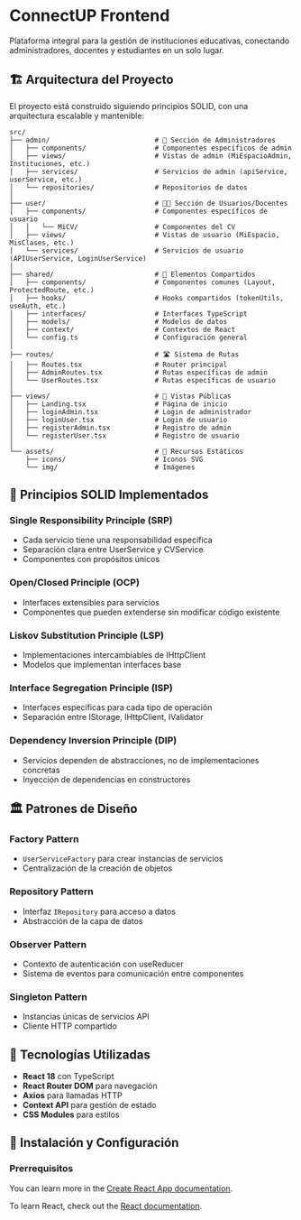 # ConnectUP Frontend

Plataforma integral para la gestión de instituciones educativas, conectando administradores, docentes y estudiantes en un solo lugar.

## 🏗️ Arquitectura del Proyecto

El proyecto está construido siguiendo principios SOLID, con una arquitectura escalable y mantenible:

```
src/
├── admin/                          # 🔧 Sección de Administradores
│   ├── components/                 # Componentes específicos de admin
│   ├── views/                      # Vistas de admin (MiEspacioAdmin, Instituciones, etc.)
│   ├── services/                   # Servicios de admin (apiService, userService, etc.)
│   └── repositories/               # Repositorios de datos
│
├── user/                           # 👨‍🏫 Sección de Usuarios/Docentes
│   ├── components/                 # Componentes específicos de usuario
│   │   └── MiCV/                   # Componentes del CV
│   ├── views/                      # Vistas de usuario (MiEspacio, MisClases, etc.)
│   └── services/                   # Servicios de usuario (APIUserService, LoginUserService)
│
├── shared/                         # 🔗 Elementos Compartidos
│   ├── components/                 # Componentes comunes (Layout, ProtectedRoute, etc.)
│   ├── hooks/                      # Hooks compartidos (tokenUtils, useAuth, etc.)
│   ├── interfaces/                 # Interfaces TypeScript
│   ├── models/                     # Modelos de datos
│   ├── context/                    # Contextos de React
│   └── config.ts                   # Configuración general
│
├── routes/                         # 🛣️ Sistema de Rutas
│   ├── Routes.tsx                  # Router principal
│   ├── AdminRoutes.tsx             # Rutas específicas de admin
│   └── UserRoutes.tsx              # Rutas específicas de usuario
│
├── views/                          # 📄 Vistas Públicas
│   ├── Landing.tsx                 # Página de inicio
│   ├── loginAdmin.tsx              # Login de administrador
│   ├── loginUser.tsx               # Login de usuario
│   ├── registerAdmin.tsx           # Registro de admin
│   └── registerUser.tsx            # Registro de usuario
│
└── assets/                         # 🎨 Recursos Estáticos
    ├── icons/                      # Iconos SVG
    └── img/                        # Imágenes
```

## 🎯 Principios SOLID Implementados

### Single Responsibility Principle (SRP)
- Cada servicio tiene una responsabilidad específica
- Separación clara entre UserService y CVService
- Componentes con propósitos únicos

### Open/Closed Principle (OCP)
- Interfaces extensibles para servicios
- Componentes que pueden extenderse sin modificar código existente

### Liskov Substitution Principle (LSP)
- Implementaciones intercambiables de IHttpClient
- Modelos que implementan interfaces base

### Interface Segregation Principle (ISP)
- Interfaces específicas para cada tipo de operación
- Separación entre IStorage, IHttpClient, IValidator

### Dependency Inversion Principle (DIP)
- Servicios dependen de abstracciones, no de implementaciones concretas
- Inyección de dependencias en constructores

## 🏛️ Patrones de Diseño

### Factory Pattern
- `UserServiceFactory` para crear instancias de servicios
- Centralización de la creación de objetos

### Repository Pattern
- Interfaz `IRepository` para acceso a datos
- Abstracción de la capa de datos

### Observer Pattern
- Contexto de autenticación con useReducer
- Sistema de eventos para comunicación entre componentes

### Singleton Pattern
- Instancias únicas de servicios API
- Cliente HTTP compartido

## 🔧 Tecnologías Utilizadas

- **React 18** con TypeScript
- **React Router DOM** para navegación
- **Axios** para llamadas HTTP
- **Context API** para gestión de estado
- **CSS Modules** para estilos

## 🚀 Instalación y Configuración

### Prerrequisitos
You can learn more in the [Create React App documentation](https://facebook.github.io/create-react-app/docs/getting-started).

To learn React, check out the [React documentation](https://reactjs.org/).
